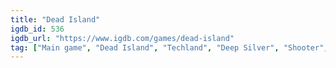 ```yaml
---
title: "Dead Island"
igdb_id: 536
igdb_url: "https://www.igdb.com/games/dead-island"
tag: ["Main game", "Dead Island", "Techland", "Deep Silver", "Shooter", "Hack and slash/Beat 'em up", "Single player", "Multiplayer", "Co-operative", "First person", "Action", "Horror", "Survival"]
---
```

